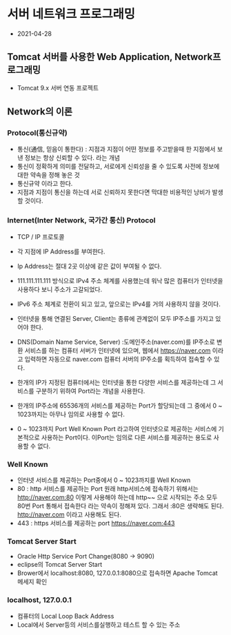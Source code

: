 # 서버 네트워크 프로그래밍
* 2021-04-28

## Tomcat 서버를 사용한 Web Application, Network프로그래밍

* Tomcat 9.x 서버 연동 프로젝트

## Network의 이론
### Protocol(통신규약)
* 통신(通信, 믿음이 통한다) : 지점과 지점이 어떤 정보를 주고받을때 한 지점에서 보낸 정보는 항상 신뢰할 수 있다. 라는 개념
* 통신이 정확하게 의미를 전달하고, 서로에게 신뢰성을 줄 수 있도록 사전에 정보에 대한 약속을 정해 놓은 것
* 통신규약 이라고 한다.
* 지점과 지점이 통신을 하는데 서로 신뢰하지 못한다면 막대한 비용적인 낭비가 발생할 것이다.

### Internet(Inter Network, 국가간 통신) Protocol
* TCP / IP 프로토콜 
* 각 지점에 IP Address를 부여한다.
* Ip Address는 절대 2곳 이상에 같은 값이 부여될 수 없다.
* 111.111.111.111 방식으로 IPv4 주소 체계를 사용했는데 워낙 많은 컴퓨터가 인터넷을 사용하다 보니 주소가 고갈되었다.
* IPv6 주소 체계로 전환이 되고 있고, 앞으로는 IPv4를 거의 사용하지 않을 것이다.
* 인터넷을 통해 연결된 Server, Client는 종류에 관계없이 모두 IP주소를 가지고 있어야 한다.
* DNS(Domain Name Service, Server) :도메인주소(naver.com)를 IP주소로 변환 서비스를 하는 컴퓨터 서버가 인터넷에 있으며, 웹에서 https://naver.com 이라고 입력하면 자동으로 naver.com 컴퓨터 서버의 IP주소를 획득하여 접속할 수 있다.

* 한개의 IP가 지정된 컴퓨터에서는 인터넷을 통한 다양한 서비스를 제공하는데 그 서비스를 구분하기 위하여 Port라는 개념을 사용한다.
 
 * 한개의 IP주소에 65536개의 서비스를 제공하는 Port가 할당되는데 그 중에서 0 ~ 1023까지는 아무나 임의로 사용할 수 없다.
 * 0 ~ 1023까지 Port Well Known Port 라고하여 인터넷으로 제공하는 서비스에 기본적으로 사용하는 Port이다.    이Port는 임의로 다른 서비스를 제공하는 용도로 사용할 수 없다.

 ### Well Known
 * 인터넷 서비스를 제공하는 Port중에서 0 ~ 1023까지를 Well Known
 * 80 : http 서비스를 제공하는 Port
 원래 http서비스에 접속하기 위해서는 http://naver.com:80 이렇게 사용해야 하는데 http~~ 으로 시작되는 주소 모두 80번 Port 통해서 접속한다 라는 약속이 정해져 있다.
 그래서 :80은 생략해도 된다. http://naver.com 이라고 사용해도 된다.
 * 443 : https 서비스를 제공하는 port
 https://naver.com:443 

 ### Tomcat Server Start
 * Oracle Http Service Port Change(8080 -> 9090)
 * eclipse의 Tomcat Server Start
 * Brower에서 localhost:8080, 127.0.0.1:8080으로 접속하면 Apache Tomcat 메세지 확인

 ### localhost, 127.0.0.1
 * 컴퓨터의 Local Loop Back Address
 * Local에서 Server등의 서비스를실행하고 테스트 할 수 있는 주소